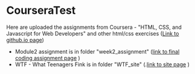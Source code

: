 # CourseraTest
Here are uploaded the assignments from Coursera - "HTML, CSS, and Javascript for Web Developers" and other html/css exercises ([Link to github.io page](https://gaiamarangon.github.io/CourseraTest/))
- Module2 assignment is in folder "week2_assignment" ([link to final coding assignment page](https://gaiamarangon.github.io/CourseraTest/week2_assignment/) )
- WTF - What Teenagers Fink is in folder "WTF_site" (.[link to site page](https://github.com/GaiaMarangon/CourseraTest/blob/gh-pages/WTF_site/index.html) )
